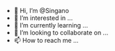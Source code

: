 - 👋 Hi, I’m @Singano
- 👀 I’m interested in ...
- 🌱 I’m currently learning ...
- 💞️ I’m looking to collaborate on ...
- 📫 How to reach me ...

<!---
Singano/Singano is a ✨ special ✨ repository because its `README.md` (this file) appears on your GitHub profile.
You can click the Preview link to take a look at your changes.
--->
